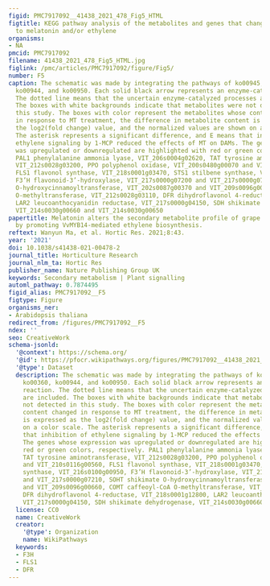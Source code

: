 ```yaml
---
figid: PMC7917092__41438_2021_478_Fig5_HTML
figtitle: KEGG pathway analysis of the metabolites and genes that changed in response
  to melatonin and/or ethylene
organisms:
- NA
pmcid: PMC7917092
filename: 41438_2021_478_Fig5_HTML.jpg
figlink: /pmc/articles/PMC7917092/figure/Fig5/
number: F5
caption: The schematic was made by integrating the pathways of ko00945, ko00350, ko00360,
  ko00944, and ko00950. Each solid black arrow represents an enzyme-catalyzed reaction.
  The dotted line means that the uncertain enzyme-catalyzed processes are included.
  The boxes with white backgrounds indicate that metabolites were not detected in
  this study. The boxes with color represent the metabolites whose content changed
  in response to MT treatment, the difference in metabolite content is expressed as
  the log2(fold change) value, and the normalized values are shown on a color scale.
  The asterisk represents a significant difference, and E means that inhibition of
  ethylene signaling by 1-MCP reduced the effects of MT on DAMs. The genes whose expression
  was upregulated or downregulated are highlighted with red or green colors, respectively.
  PAL1 phenylalanine ammonia lyase, VIT_206s0004g02620, TAT tyrosine aminotransferase,
  VIT_212s0028g03200, PPO polyphenol oxidase, VIT_200s0480g00070 and VIT_210s0116g00560,
  FLS1 flavonol synthase, VIT_218s0001g03470, STS1 stilbene synthase, VIT_216s0100g00950,
  F3’H flavonoid-3’-hydroxylase, VIT_217s0000g07200 and VIT_217s0000g07210, SOHT shikimate
  O-hydroxycinnamoyltransferase, VIT_202s0087g00370 and VIT_209s0096g00660, COMT caffeoyl-CoA
  O-methyltransferase, VIT_212s0028g03110, DFR dihydroflavonol 4-reductase, VIT_218s0001g12800,
  LAR2 leucoanthocyanidin reductase, VIT_217s0000g04150, SDH shikimate dehydrogenase,
  VIT_214s0030g00660 and VIT_214s0030g00650
papertitle: Melatonin alters the secondary metabolite profile of grape berry skin
  by promoting VvMYB14-mediated ethylene biosynthesis.
reftext: Wanyun Ma, et al. Hortic Res. 2021;8:43.
year: '2021'
doi: 10.1038/s41438-021-00478-2
journal_title: Horticulture Research
journal_nlm_ta: Hortic Res
publisher_name: Nature Publishing Group UK
keywords: Secondary metabolism | Plant signalling
automl_pathway: 0.7874495
figid_alias: PMC7917092__F5
figtype: Figure
organisms_ner:
- Arabidopsis thaliana
redirect_from: /figures/PMC7917092__F5
ndex: ''
seo: CreativeWork
schema-jsonld:
  '@context': https://schema.org/
  '@id': https://pfocr.wikipathways.org/figures/PMC7917092__41438_2021_478_Fig5_HTML.html
  '@type': Dataset
  description: The schematic was made by integrating the pathways of ko00945, ko00350,
    ko00360, ko00944, and ko00950. Each solid black arrow represents an enzyme-catalyzed
    reaction. The dotted line means that the uncertain enzyme-catalyzed processes
    are included. The boxes with white backgrounds indicate that metabolites were
    not detected in this study. The boxes with color represent the metabolites whose
    content changed in response to MT treatment, the difference in metabolite content
    is expressed as the log2(fold change) value, and the normalized values are shown
    on a color scale. The asterisk represents a significant difference, and E means
    that inhibition of ethylene signaling by 1-MCP reduced the effects of MT on DAMs.
    The genes whose expression was upregulated or downregulated are highlighted with
    red or green colors, respectively. PAL1 phenylalanine ammonia lyase, VIT_206s0004g02620,
    TAT tyrosine aminotransferase, VIT_212s0028g03200, PPO polyphenol oxidase, VIT_200s0480g00070
    and VIT_210s0116g00560, FLS1 flavonol synthase, VIT_218s0001g03470, STS1 stilbene
    synthase, VIT_216s0100g00950, F3’H flavonoid-3’-hydroxylase, VIT_217s0000g07200
    and VIT_217s0000g07210, SOHT shikimate O-hydroxycinnamoyltransferase, VIT_202s0087g00370
    and VIT_209s0096g00660, COMT caffeoyl-CoA O-methyltransferase, VIT_212s0028g03110,
    DFR dihydroflavonol 4-reductase, VIT_218s0001g12800, LAR2 leucoanthocyanidin reductase,
    VIT_217s0000g04150, SDH shikimate dehydrogenase, VIT_214s0030g00660 and VIT_214s0030g00650
  license: CC0
  name: CreativeWork
  creator:
    '@type': Organization
    name: WikiPathways
  keywords:
  - F3H
  - FLS1
  - DFR
---
```

